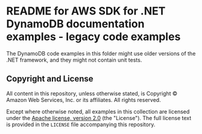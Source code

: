 # README for AWS SDK for .NET DynamoDB documentation examples - legacy code examples

The DynamoDB code examples in this folder might use older versions of the .NET framework, and they might not contain unit tests.


## Copyright and License

All content in this repository, unless otherwise stated, is
Copyright © Amazon Web Services, Inc. or its affiliates. All rights reserved.

Except where otherwise noted, all examples in this collection are licensed under the [Apache
license, version 2.0](https://www.apache.org/licenses/LICENSE-2.0) (the "License"). The full
license text is provided in the `LICENSE` file accompanying this repository.